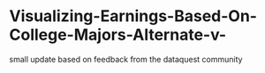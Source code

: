 # Visualizing-Earnings-Based-On-College-Majors-Alternate-v-
small update based on feedback from the dataquest community
